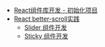- [React组件库开发 - 初始化项目](notes/react/component-library/init.md)
- [React better-scroll实践](notes/react/better-scroll/better-scroll.md)
  - [Slider 组件开发](notes/react/better-scroll/slider.md)
  - [Sticky 组件开发](notes/react/better-scroll/sticky.md)

